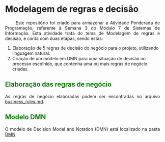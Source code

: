 # Modelagem de regras e decisão

<p align="justify">
&emsp;&emsp; Este repositório foi criado para armazenar a Atividade Ponderada de Programação, referente à Semana 3 do Módulo 7 de Sistemas de Informação. Esta atividade trata do tema de Modelagem de regras e decisão, e conta com duas etapas, sendo estas:

1. Elaboração de 5 regras de decisão do negócio para o projeto, utilizando linguagem natural.
2. Criação de um modelo em DMN para uma situação de decisão no processo escolhido, que contenha uma ou mais regras de negócio criadas.
</p>

<h2 style="color:green">Elaboração das regras de negócio</h2>

<p align="justify">As regras de negócio elaboradas podem ser encontradas no arquivo <a href="Docs/business_rules.md">business_rules.md</a>.</p>

<h2 style="color:green">Modelo DMN</h2>

<p align="justify">O modelo de Decision Model and Notation (DMN) está localizado na pasta <a href="DMN/">DMN</a>.</p>